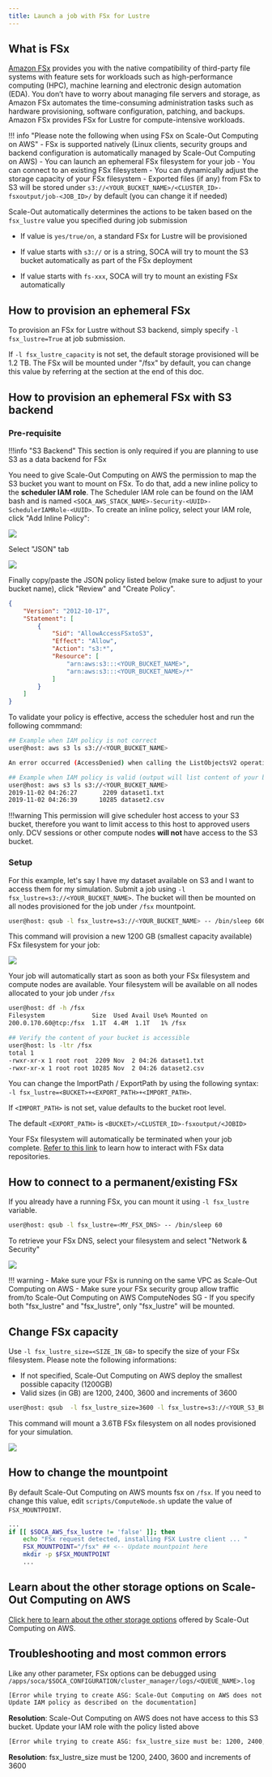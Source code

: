 ```yaml
---
title: Launch a job with FSx for Lustre
---
```


## What is FSx

[Amazon FSx](https://aws.amazon.com/fsx/) provides you with the native compatibility of third-party file systems with feature sets for workloads such as high-performance computing (HPC), machine learning and electronic design automation (EDA). You don’t have to worry about managing file servers and storage, as Amazon FSx automates the time-consuming administration tasks such as hardware provisioning, software configuration, patching, and backups.
Amazon FSx provides FSx for Lustre for compute-intensive workloads. 

!!! info "Please note the following when using FSx on Scale-Out Computing on AWS"
    - FSx is supported natively (Linux clients, security groups and backend configuration is automatically managed by Scale-Out Computing on AWS)
    - You can launch an ephemeral FSx filesystem for your job
    - You can connect to an existing FSx filesystem
    - You can dynamically adjust the storage capacity of your FSx filesystem
    - Exported files (if any) from FSx to S3 will be stored under `s3://<YOUR_BUCKET_NAME>/<CLUSTER_ID>-fsxoutput/job-<JOB_ID>/` by default (you can change it if needed)

Scale-Out automatically determines the actions to be taken based on the `fsx_lustre` value you specified during job submission

 - If value is `yes/true/on`, a standard FSx for Lustre will be provisioned
 
 - If value starts with `s3://` or is a string, SOCA will try to mount the S3 bucket automatically as part of the FSx deployment
 
 - If value starts with `fs-xxx`, SOCA will try to mount an existing FSx automatically

## How to provision an ephemeral FSx

To provision an FSx for Lustre without S3 backend, simply specify `-l fsx_lustre=True` at job submission.
 
 If `-l fsx_lustre_capacity` is not set, the default storage provisioned will be 1.2 TB. The FSx will be mounted under "/fsx" by default, you can change this value by referring at the section at the end of this doc.

## How to provision an ephemeral FSx with S3 backend

### Pre-requisite

!!!info "S3 Backend"
    This section is only required if you are planning to use S3 as a data backend for FSx
    
You need to give Scale-Out Computing on AWS the permission to map the S3 bucket you want to mount on FSx. To do that, add a new inline policy to the **scheduler IAM role**. The Scheduler IAM role can be found on the IAM bash and is named `<SOCA_AWS_STACK_NAME>-Security-<UUID>-SchedulerIAMRole-<UUID>`.
To create an inline policy, select your IAM role, click "Add Inline Policy":

![](../imgs/fsx-4.png)

Select "JSON" tab

![](../imgs/fsx-5.png)

Finally copy/paste the JSON policy listed below (make sure to adjust to your bucket name), click "Review" and "Create Policy".
~~~json
{
    "Version": "2012-10-17",
    "Statement": [
        {
            "Sid": "AllowAccessFSxtoS3",
            "Effect": "Allow",
            "Action": "s3:*",
            "Resource": [
                "arn:aws:s3:::<YOUR_BUCKET_NAME>",
                "arn:aws:s3:::<YOUR_BUCKET_NAME>/*"
            ]
        }
    ]
}
~~~

To validate your policy is effective, access the scheduler host and run the following commmand:

~~~bash
## Example when IAM policy is not correct
user@host: aws s3 ls s3://<YOUR_BUCKET_NAME>

An error occurred (AccessDenied) when calling the ListObjectsV2 operation: Access Denied

## Example when IAM policy is valid (output will list content of your bucket)
user@host: aws s3 ls s3://<YOUR_BUCKET_NAME>
2019-11-02 04:26:27       2209 dataset1.txt
2019-11-02 04:26:39      10285 dataset2.csv
~~~

!!!warning 
    This permission will give scheduler host access to your S3 bucket, therefore you want to limit access to this host to approved users only.
    DCV sessions or other compute nodes <strong> will not </strong> have access to the S3 bucket.


### Setup

For this example, let's say I have my dataset available on S3 and I want to access them for my simulation.
Submit a job using `-l fsx_lustre=s3://<YOUR_BUCKET_NAME>`. The bucket will then be mounted on all nodes provisioned for the job under `/fsx` mountpoint.

~~~bash
user@host: qsub -l fsx_lustre=s3://<YOUR_BUCKET_NAME> -- /bin/sleep 600
~~~

This command will provision a new 1200 GB (smallest capacity available) FSx filesystem for your job:

![](../imgs/fsx-1.png)

Your job will automatically start as soon as both your FSx filesystem and compute nodes are available. Your filesystem will be available on all nodes allocated to your job under `/fsx`

~~~bash
user@host: df -h /fsx
Filesystem             Size  Used Avail Use% Mounted on
200.0.170.60@tcp:/fsx  1.1T  4.4M  1.1T   1% /fsx

## Verify the content of your bucket is accessible
user@host: ls -ltr /fsx
total 1
-rwxr-xr-x 1 root root  2209 Nov  2 04:26 dataset1.txt
-rwxr-xr-x 1 root root 10285 Nov  2 04:26 dataset2.csv
~~~

You can change the ImportPath / ExportPath by using the following syntax: `-l fsx_lustre=<BUCKET>+<EXPORT_PATH>+<IMPORT_PATH>`.

If `<IMPORT_PATH>` is not set, value defaults to the bucket root level. 

The default `<EXPORT_PATH>` is `<BUCKET>/<CLUSTER_ID>-fsxoutput/<JOBID>`

Your FSx filesystem will automatically be terminated when your job complete. [Refer to this link](https://docs.aws.amazon.com/fsx/latest/LustreGuide/fsx-data-repositories.html) to learn how to interact with FSx data repositories. 

## How to connect to a permanent/existing FSx 

If you already have a running FSx, you can mount it using `-l fsx_lustre` variable.

~~~bash
user@host: qsub -l fsx_lustre=<MY_FSX_DNS> -- /bin/sleep 60
~~~

To retrieve your FSx DNS, select your filesystem and select "Network & Security"

![](../imgs/fsx-3.png)

!!! warning
    - Make sure your FSx is running on the same VPC as Scale-Out Computing on AWS</li>
    - Make sure your FSx security group allow traffic from/to Scale-Out Computing on AWS ComputeNodes SG</li>
    - If you specify both "fsx_lustre" and "fsx_lustre", only "fsx_lustre" will be mounted.</li>



## Change FSx capacity

Use `-l fsx_lustre_size=<SIZE_IN_GB>` to specify the size of your FSx filesystem. Please note the following informations:
- If not specified, Scale-Out Computing on AWS deploy the smallest possible capacity (1200GB)
- Valid sizes (in GB) are 1200, 2400, 3600 and increments of 3600

~~~bash
user@host: qsub  -l fsx_lustre_size=3600 -l fsx_lustre=s3://<YOUR_S3_BUCKET> -- /bin/sleep 600
~~~

This command will mount a 3.6TB FSx filesystem on all nodes provisioned for your simulation.

![](../imgs/fsx-2.png)


## How to change the mountpoint

By default Scale-Out Computing on AWS mounts fsx on `/fsx`. If you need to change this value, edit `scripts/ComputeNode.sh` update the value of `FSX_MOUNTPOINT`.

~~~bash hl_lines="4"
...
if [[ $SOCA_AWS_fsx_lustre != 'false' ]]; then
    echo "FSx request detected, installing FSX Lustre client ... "
    FSX_MOUNTPOINT="/fsx" ## <-- Update mountpoint here
    mkdir -p $FSX_MOUNTPOINT
    ...
~~~

## Learn about the other storage options on Scale-Out Computing on AWS
[Click here to learn about the other storage options](../../storage/backend-storage-options/) offered by Scale-Out Computing on AWS.

## Troubleshooting and most common errors

Like any other parameter, FSx options can be debugged using `/apps/soca/$SOCA_CONFIGURATION/cluster_manager/logs/<QUEUE_NAME>.log`

~~~bash
[Error while trying to create ASG: Scale-Out Computing on AWS does not have access to this bucket. 
Update IAM policy as described on the documentation]
~~~

**Resolution**: Scale-Out Computing on AWS does not have access to this S3 bucket. Update your IAM role with the policy listed above

~~~bash
[Error while trying to create ASG: fsx_lustre_size must be: 1200, 2400, 3600, 7200, 10800]
~~~
**Resolution**: fsx_lustre_size must be 1200, 2400, 3600 and increments of 3600
